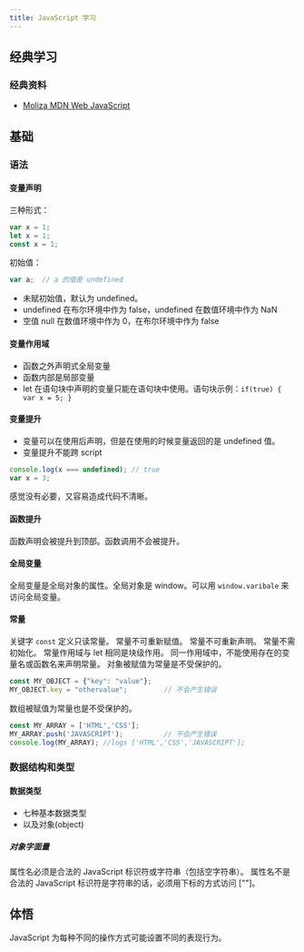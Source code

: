 ```yaml
---
title: JavaScript 学习
---
```


## 经典学习

### 经典资料

- [Moliza MDN Web JavaScript](https://developer.mozilla.org/zh-CN/docs/Web/JavaScript/Guide/Grammar_and_types)


## 基础

### 语法

#### 变量声明

三种形式：

```js
var x = 1;
let x = 1;
const x = 1;
```

初始值：

```js
var a;  // a 的值是 undefined
```

- 未赋初始值，默认为 undefined。
- undefined 在布尔环境中作为 false，undefined 在数值环境中作为 NaN
- 空值 null 在数值环境中作为 0，在布尔环境中作为 false

#### 变量作用域

- 函数之外声明式全局变量
- 函数内部是局部变量
- let 在语句块中声明的变量只能在语句块中使用。语句块示例：`if(true) { var x = 5; }`

#### 变量提升

- 变量可以在使用后声明，但是在使用的时候变量返回的是 undefined 值。
- 变量提升不能跨 script

```js
console.log(x === undefined); // true
var x = 3;
```

感觉没有必要，又容易造成代码不清晰。

#### 函数提升

函数声明会被提升到顶部。函数调用不会被提升。

#### 全局变量

全局变量是全局对象的属性。全局对象是 window。可以用 `window.varibale` 来访问全局变量。

#### 常量

关键字 `const` 定义只读常量。
常量不可重新赋值。
常量不可重新声明。
常量不需初始化。
常量作用域与 let 相同是块级作用。
同一作用域中，不能使用存在的变量名或函数名来声明常量。
对象被赋值为常量是不受保护的。

```js
const MY_OBJECT = {"key": "value"};
MY_OBJECT.key = "othervalue";         // 不会产生错误
```

数组被赋值为常量也是不受保护的。

```js
const MY_ARRAY = ['HTML','CSS'];
MY_ARRAY.push('JAVASCRIPT');          // 不会产生错误
console.log(MY_ARRAY); //logs ['HTML','CSS','JAVASCRIPT'];
```

### 数据结构和类型

#### 数据类型

- 七种基本数据类型
- 以及对象(object)

##### 对象字面量

属性名必须是合法的 JavaScript 标识符或字符串（包括空字符串）。
属性名不是合法的 JavaScript 标识符是字符串的话，必须用下标的方式访问 [""]。




## 体悟

JavaScript 为每种不同的操作方式可能设置不同的表现行为。